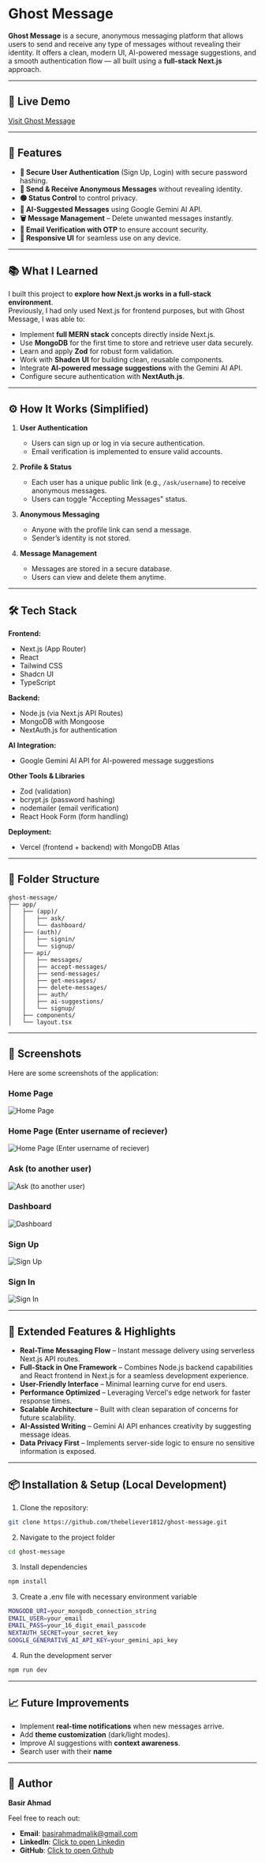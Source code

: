# Ghost Message

**Ghost Message** is a secure, anonymous messaging platform that allows users to send and receive any type of messages without revealing their identity. It offers a clean, modern UI, AI-powered message suggestions, and a smooth authentication flow — all built using a **full-stack Next.js** approach.

---

## 🚀 Live Demo

[Visit Ghost Message](https://ghost-message-eta.vercel.app)

---

## 📌 Features

- **🔐 Secure User Authentication** (Sign Up, Login) with secure password hashing.
- **📩 Send & Receive Anonymous Messages** without revealing identity.
- **🟢 Status Control** to control privacy.
- **🤖 AI-Suggested Messages** using Google Gemini AI API.
- **🗑️ Message Management** – Delete unwanted messages instantly.
- **📧 Email Verification with OTP** to ensure account security.
- **📱 Responsive UI** for seamless use on any device.

---

## 📚 What I Learned

I built this project to **explore how Next.js works in a full-stack environment**.  
Previously, I had only used Next.js for frontend purposes, but with Ghost Message, I was able to:

- Implement **full MERN stack** concepts directly inside Next.js.
- Use **MongoDB** for the first time to store and retrieve user data securely.
- Learn and apply **Zod** for robust form validation.
- Work with **Shadcn UI** for building clean, reusable components.
- Integrate **AI-powered message suggestions** with the Gemini AI API.
- Configure secure authentication with **NextAuth.js**.

---

## ⚙️ How It Works (Simplified)

1. **User Authentication**

   - Users can sign up or log in via secure authentication.
   - Email verification is implemented to ensure valid accounts.

2. **Profile & Status**

   - Each user has a unique public link (e.g., `/ask/username`) to receive anonymous messages.
   - Users can toggle "Accepting Messages" status.

3. **Anonymous Messaging**

   - Anyone with the profile link can send a message.
   - Sender’s identity is not stored.

4. **Message Management**
   - Messages are stored in a secure database.
   - Users can view and delete them anytime.

---

## 🛠 Tech Stack

**Frontend:**

- Next.js (App Router)
- React
- Tailwind CSS
- Shadcn UI
- TypeScript

**Backend:**

- Node.js (via Next.js API Routes)
- MongoDB with Mongoose
- NextAuth.js for authentication

**AI Integration:**

- Google Gemini AI API for AI-powered message suggestions

**Other Tools & Libraries**

- Zod (validation)
- bcrypt.js (password hashing)
- nodemailer (email verification)
- React Hook Form (form handling)

**Deployment:**

- Vercel (frontend + backend) with MongoDB Atlas

---

## 📂 Folder Structure

```
ghost-message/
├── app/
│   ├── (app)/
│   │   ├── ask/
│   │   └── dashboard/
│   ├── (auth)/
│   │   ├── signin/
│   │   └── signup/
│   ├── api/
│   │   ├── messages/
│   │   ├── accept-messages/
│   │   ├── send-messages/
│   │   ├── get-messages/
│   │   ├── delete-messages/
│   │   ├── auth/
│   │   ├── ai-suggestions/
│   │   └── signup/
│   ├── components/
│   └── layout.tsx
```

---

## 📸 Screenshots

Here are some screenshots of the application:

### Home Page

![Home Page](/public/ghost_message_home.png)

### Home Page (Enter username of reciever)

![Home Page (Enter username of reciever)](/public/ghost_message_enter_username.png)

### Ask (to another user)

![Ask (to another user)](/public/ghost_message_ask.png)

### Dashboard

![Dashboard](/public/ghost_message_dashboard.png)

### Sign Up

![Sign Up](/public/ghost_message_signup.png)

### Sign In

![Sign In](/public/ghost_message_signin.png)

---

## 🌟 Extended Features & Highlights

- **Real-Time Messaging Flow** – Instant message delivery using serverless Next.js API routes.
- **Full-Stack in One Framework** – Combines Node.js backend capabilities and React frontend in Next.js for a seamless development experience.
- **User-Friendly Interface** – Minimal learning curve for end users.
- **Performance Optimized** – Leveraging Vercel's edge network for faster response times.
- **Scalable Architecture** – Built with clean separation of concerns for future scalability.
- **AI-Assisted Writing** – Gemini AI API enhances creativity by suggesting message ideas.
- **Data Privacy First** – Implements server-side logic to ensure no sensitive information is exposed.

---

## 📦 Installation & Setup (Local Development)

1. Clone the repository:

```bash
git clone https://github.com/thebeliever1812/ghost-message.git
```

2. Navigate to the project folder

```bash
cd ghost-message
```

3. Install dependencies

```bash
npm install
```

3. Create a .env file with necessary environment variable

```bash
MONGODB_URI=your_mongodb_connection_string
EMAIL_USER=your_email
EMAIL_PASS=your_16_digit_email_passcode
NEXTAUTH_SECRET=your_secret_key
GOOGLE_GENERATIVE_AI_API_KEY=your_gemini_api_key
```

4. Run the development server

```bash
npm run dev
```

---

## 📈 Future Improvements

- Implement **real-time notifications** when new messages arrive.
- Add **theme customization** (dark/light modes).
- Improve AI suggestions with **context awareness**.
- Search user with their **name**

---

## 👤 Author

**Basir Ahmad**

Feel free to reach out:

- **Email**: basirahmadmalik@gmail.com
- **LinkedIn**: [Click to open Linkedin](https://www.linkedin.com/in/basir-ahmad-1a5851210)
- **GitHub**: [Click to open Github](https://github.com/thebeliever1812)
